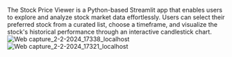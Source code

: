 The Stock Price Viewer is a Python-based Streamlit app that enables users to explore and analyze stock market data effortlessly. Users can select their preferred stock from a curated list, choose a timeframe, and visualize the stock's historical performance through an interactive candlestick chart.
![Web capture_2-2-2024_17338_localhost](https://github.com/mkdwl/stock_price_viewer/assets/86614419/2488414f-e49f-42e9-9e13-b9347eb41d94)
![Web capture_2-2-2024_17321_localhost](https://github.com/mkdwl/stock_price_viewer/assets/86614419/85b394cb-6afb-4892-a848-2544c03ec337)

